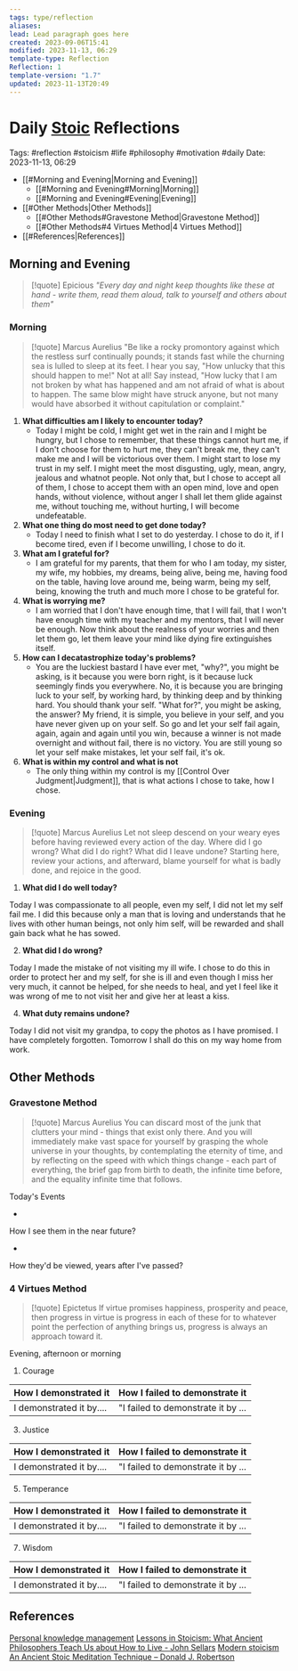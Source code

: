 ```yaml
---
tags: type/reflection
aliases: 
lead: Lead paragraph goes here
created: 2023-09-06T15:41
modified: 2023-11-13, 06:29
template-type: Reflection
Reflection: 1
template-version: "1.7"
updated: 2023-11-13T20:49
---
```



# Daily [Stoic](../SLIP-BOX/Stoicism.md) Reflections

Tags:  #reflection #stoicism #life #philosophy #motivation #daily 
Date: 2023-11-13, 06:29

- [[#Morning and Evening|Morning and Evening]]
	- [[#Morning and Evening#Morning|Morning]]
	- [[#Morning and Evening#Evening|Evening]]
- [[#Other Methods|Other Methods]]
	- [[#Other Methods#Gravestone Method|Gravestone Method]]
	- [[#Other Methods#4 Virtues Method|4 Virtues Method]]
- [[#References|References]]


## Morning and Evening

> [!quote] Epicious 
> _"Every day and night keep thoughts like these at hand - write them, read them aloud, talk to yourself and others about them"_

### Morning

> [!quote] Marcus Aurelius
> "Be like a rocky promontory against which the restless surf continually pounds; it stands fast while the churning sea is lulled to sleep at its feet. I hear you say, "How unlucky that this should happen to me!" Not at all! Say instead, "How lucky that I am not broken by what has happened and am not afraid of what is about to happen. The same blow might have struck anyone, but not many would have absorbed it without capitulation or complaint."

1. **What difficulties am I likely to encounter today?**
	- Today I might be cold, I might get wet in the rain and I might be hungry, but I chose to remember, that these things cannot hurt me, if I don't choose for them to hurt me, they can't break me, they can't make me and I will be victorious over them. I might start to lose my trust in my self. I might meet the most disgusting, ugly, mean, angry, jealous and whatnot people. Not only that, but I chose to accept all of them, I chose to accept them with an open mind, love and open hands, without violence, without anger I shall let them glide against me, without touching me, without hurting, I will become undefeatable.
2. **What one thing do most need to get done today?**
	- Today I need to finish what I set to do yesterday. I chose to do it, if I become tired, even if I become unwilling, I chose to do it.
1. **What am I grateful for?**
	- I am grateful for my parents, that them for who I am today, my sister, my wife, my hobbies, my dreams, being alive, being me, having food on the table, having love around me, being warm, being my self, being, knowing the truth and much more I chose to be grateful for. 
2. **What is worrying me?**
	- I am worried that I don't have enough time, that I will fail, that I won't have enough time with my teacher and my mentors, that I will never be enough. Now think about the realness of your worries and then let them go, let them leave your mind like dying fire extinguishes itself.  
3. **How can I decatastrophize today's problems?**
	- You are the luckiest bastard I have ever met, "why?", you might be asking, is it because you were born right, is it because luck seemingly finds you everywhere. No, it is because you are bringing luck to your self, by working hard, by thinking deep and by thinking hard. You should thank your self. "What for?", you might be asking, the answer? My friend, it is simple, you believe in your self, and you have never given up on your self. So go and let your self fail again, again, again and again until you win, because a winner is not made overnight and without fail, there is no victory. You are still young so let your self make mistakes, let your self fail, it's ok. 
4. **What is within my control and what is not**
	- The only thing within my control is my [[Control Over Judgment|Judgment]], that is what actions I chose to take, how I chose. 

### Evening

> [!quote] Marcus Aurelius
> Let not sleep descend on your weary eyes before having reviewed every action of the day. Where did I go wrong? What did I do right? What did I leave undone? Starting here, review your actions, and afterward, blame yourself for what is badly done, and rejoice in the good.

1. **What did I do well today?**

Today I was compassionate to all people, even my self, I did not let my self fail me. I did this because only a man that is loving and understands that he lives with other human beings, not only him self, will be rewarded and shall gain back what he has sowed. 

2. **What did I do wrong?**

Today I made the mistake of not visiting my ill wife. I chose to do this in order to protect her and my self, for she is ill and even though I miss her very much, it cannot be helped, for she needs to heal, and yet I feel like it was wrong of me to not visit her and give her at least a kiss. 

4. **What duty remains undone?**

Today I did not visit my grandpa, to copy the photos as I have promised. I have completely forgotten. Tomorrow I shall do this on my way home from work. 

## Other Methods

### Gravestone Method

> [!quote] Marcus Aurelius
> You can discard most of the junk that clutters your mind - things that exist only there. And you will immediately make vast space for yourself by grasping the whole universe in your thoughts, by contemplating the eternity of time, and by reflecting on the speed with which things change - each part of everything, the brief gap from birth to death, the infinite time before, and the equality infinite time that follows. 

Today's Events 

-

How I see them in the near future? 

-

How they'd be viewed, years after I've passed?

### 4 Virtues Method

> [!quote] Epictetus 
> If virtue promises happiness, prosperity and peace, then progress in virtue is progress in each of these for to whatever point the perfection of anything brings us, progress is always an approach toward it.

Evening, afternoon or morning

1. Courage 

| How I demonstrated it  | How I failed to demonstrate it |
| ------------------- | ---------------- |
| I demonstrated it by....                 | "I failed to demonstrate it by ...              |

3. Justice

| How I demonstrated it  | How I failed to demonstrate it |
| ------------------- | ---------------- |
| I demonstrated it by....                 | "I failed to demonstrate it by ...             

5. Temperance

| How I demonstrated it  | How I failed to demonstrate it |
| ------------------- | ---------------- |
| I demonstrated it by....                 | "I failed to demonstrate it by ...             

7. Wisdom

| How I demonstrated it  | How I failed to demonstrate it |
| ------------------- | ---------------- |
| I demonstrated it by....                 | "I failed to demonstrate it by ...             

## References

[Personal knowledge management](Personal%20knowledge%20management.md)
[Lessons in Stoicism: What Ancient Philosophers Teach Us about How to Live - John Sellars](https://books.google.cz/books/about/Lessons_in_Stoicism.html?id=ky84zQEACAAJ&redir_esc=y)
[Modern stoicism](https://modernstoicism.com/)
[An Ancient Stoic Meditation Technique – Donald J. Robertson](https://donaldrobertson.name/2017/03/22/an-ancient-stoic-meditation-technique/)


